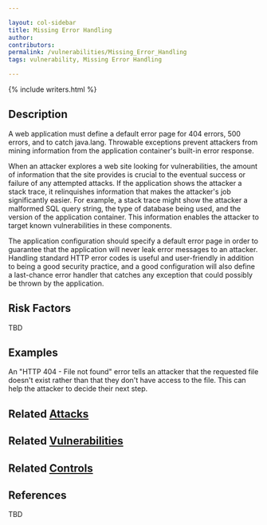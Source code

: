 ```yaml
---

layout: col-sidebar
title: Missing Error Handling
author: 
contributors: 
permalink: /vulnerabilities/Missing_Error_Handling
tags: vulnerability, Missing Error Handling

---
```


{% include writers.html %}

## Description

A web application must define a default error page for 404 errors, 500 errors, and to catch java.lang. Throwable exceptions prevent attackers from mining information from the application container's built-in error response.

When an attacker explores a web site looking for vulnerabilities, the amount of information that the site provides is crucial to the eventual success or failure of any attempted attacks. If the application shows the attacker a stack trace, it relinquishes information that makes the attacker's job significantly easier. For example, a stack trace might show the attacker a malformed SQL query string, the type of database being used, and the version of the application container. This information enables the attacker to target known vulnerabilities in these components.

The application configuration should specify a default error page in order to guarantee that the application will never leak error messages to an attacker. Handling standard HTTP error codes is useful and user-friendly in addition to being a good security practice, and a good configuration will also define a last-chance error handler that catches any exception that could possibly be thrown by the application.

## Risk Factors

TBD

## Examples

An "HTTP 404 - File not found" error tells an attacker that the requested file doesn't exist rather than that they don't have access to the file. This can help the attacker to decide their next step.

## Related [Attacks](../attacks/)

## Related [Vulnerabilities](../vulnerabilities/)

## Related [Controls](../controls/)

## References

TBD